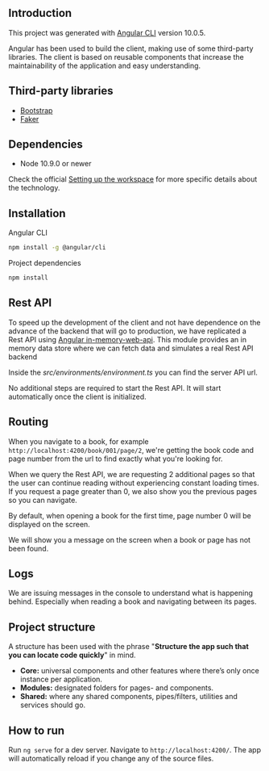 ## Introduction

This project was generated with [Angular CLI](https://github.com/angular/angular-cli) version 10.0.5.

Angular has been used to build the client, making use of some third-party libraries. The client is based on reusable components that increase the maintainability of the application and easy understanding.

## Third-party libraries

- [Bootstrap](https://getbootstrap.com/)
- [Faker](https://github.com/marak/faker.js)

## Dependencies

- Node 10.9.0 or newer

Check the official [Setting up the workspace](https://v8.angular.io/guide/setup-local) for more specific details about the technology.

## Installation

Angular CLI

```bash
npm install -g @angular/cli
```

Project dependencies

```bash
npm install
```

## Rest API

To speed up the development of the client and not have dependence on the advance of the backend that will go to production, we have replicated a Rest API using [Angular in-memory-web-api](https://github.com/angular/in-memory-web-api). This module provides an in memory data store where we can fetch data and simulates a real Rest API backend

Inside the *src/environments/environment.ts* you can find the server API url.

No additional steps are required to start the Rest API. It will start automatically once the client is initialized.

## Routing

When you navigate to a book, for example `http://localhost:4200/book/001/page/2`, we're getting the book code and page number from the url to find exactly what you're looking for.

When we query the Rest API, we are requesting 2 additional pages so that the user can continue reading without experiencing constant loading times. If you request a page greater than 0, we also show you the previous pages so you can navigate.

By default, when opening a book for the first time, page number 0 will be displayed on the screen.

We will show you a message on the screen when a book or page has not been found.

## Logs

We are issuing messages in the console to understand what is happening behind. Especially when reading a book and navigating between its pages.

## Project structure

A structure has been used with the phrase "**Structure the app such that you can locate code quickly**" in mind.

- **Core:** universal components and other features where there’s only once instance per application.
- **Modules:** designated folders for pages- and components.
- **Shared:** where any shared components, pipes/filters, utilities and services should go.

## How to run

Run `ng serve` for a dev server. Navigate to `http://localhost:4200/`. The app will automatically reload if you change any of the source files.

